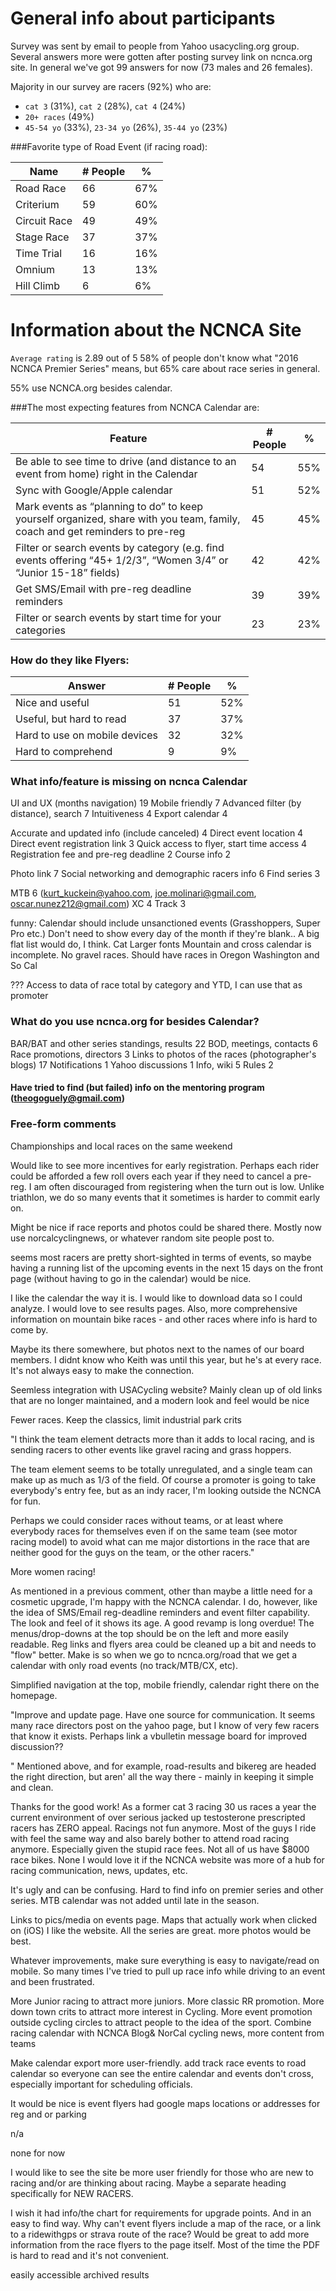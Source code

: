 # General info about participants

Survey was sent by email to people from Yahoo usacycling.org group. Several answers more were gotten after posting survey link on ncnca.org site. In general we've got 99 answers for now (73 males and 26 females).

Majority in our survey are racers (92%) who are: 
- `cat 3` (31%), `cat 2` (28%), `cat 4` (24%)
- `20+ races` (49%)
- `45-54 yo` (33%), `23-34 yo` (26%), `35-44 yo` (23%)

###Favorite type of Road Event (if racing road):

Name | # People | %
----|----|----
Road Race |66 | 67%
Criterium | 59 | 60% 
Circuit Race |49 | 49% 
Stage Race |37 | 37% 
Time Trial |16 | 16% 
Omnium | 13 | 13% 
Hill Climb |6 | 6%

# Information about the NCNCA Site

`Average rating` is 2.89 out of 5
58% of people don't know what "2016 NCNCA Premier Series" means, but 65% care about race series in general.

 55% use NCNCA.org besides calendar.


###The most expecting features from NCNCA Calendar are:

Feature | # People |%
-----|----|---
Be able to see time to drive (and distance to an event from home) right in the Calendar | 54| 55%
Sync with Google/Apple calendar | 51| 52%
Mark events as “planning to do” to keep yourself organized, share with you team, family, coach and get reminders to pre-reg | 45 | 45%
Filter or search events by category (e.g. find events offering “45+ 1/2/3”, “Women 3/4” or “Junior 15-18” fields) | 42 |42%
Get SMS/Email with pre-reg deadline reminders | 39 | 39%
Filter or search events by start time for your categories | 23 | 23%

### How do they like Flyers:

Answer | # People | %
----|----|----
Nice and useful | 51 | 52% 
Useful, but hard to read | 37 | 37% 
Hard to use on mobile devices | 32 | 32% 
Hard to comprehend | 9 | 9%


### What info/feature is missing on ncnca Calendar

UI and UX (months navigation) 19
Mobile friendly 7
Advanced filter (by distance), search 7
Intuitiveness 4
Export calendar 4

Accurate and updated info (include canceled) 4
Direct event location 4
Direct event registration link 3
Quick access to flyer, start time access 4
Registration fee and pre-reg deadline 2
Course info 2

Photo link 7
Social networking and demographic racers info 6
Find series 3

MTB 6 (kurt_kuckein@yahoo.com, joe.molinari@gmail.com, oscar.nunez212@gmail.com)
XC 4
Track 3
 
funny:
Calendar should include unsanctioned events (Grasshoppers, Super  Pro etc.)
Don't need to show every day of the month if they're blank.. A big flat list would do, I think.
Cat
Larger fonts
Mountain and cross calendar is incomplete. No gravel races. Should have races in Oregon Washington and So Cal

???
Access to data of race total by category and YTD,  I can use that as promoter

### What do you use ncnca.org for besides Calendar?

BAR/BAT and other series standings, results 22
BOD, meetings, contacts 6
Race promotions, directors 3 
Links to photos of the races (photographer's blogs) 17
Notifications 1
Yahoo discussions 1
Info, wiki 5
Rules 2

#### Have tried to find (but failed) info on the mentoring program (theogoguely@gmail.com)

### Free-form comments

Championships and local races on the same weekend

Would like to see more incentives for early registration. Perhaps each rider could be afforded a few roll overs each year if they need to cancel a pre-reg. I am often discouraged from registering when the turn out is low. Unlike triathlon, we do so many events that it sometimes is harder to commit early on.

Might be nice if race reports and photos could be shared there. Mostly now use norcalcyclingnews, or whatever random site people post to.

seems most racers are pretty short-sighted in terms of events, so maybe having a running list of the upcoming events in the next 15 days on the front page (without having to go in the calendar) would be nice.


I like the calendar the way it is.  I would like to download data so I could analyze.
I would love to see results pages. Also, more comprehensive information on mountain bike races - and other races where info is hard to come by. 




Maybe its there somewhere, but photos next to the names of our board members. I didnt know who Keith was until this year, but he's at every race. It's not always easy to make the connection.

Seemless integration with USACycling website?
Mainly clean up of old links that are no longer maintained, and a modern look and feel would be nice


Fewer races. Keep the classics, limit industrial park crits



"I think the team element detracts more than it adds to local racing, and is sending racers to other events like gravel racing and grass hoppers.

The team element seems to be totally unregulated, and a single team can make up as much as 1/3 of the field.  Of course a promoter is going to take everybody's entry fee, but as an indy racer, I'm looking outside the NCNCA for fun.   

Perhaps we could consider races without teams, or at least where everybody races for themselves even if on the same team (see motor racing model) to avoid what can me major distortions in the race that are neither good for the guys on the team, or the other racers."


More women racing!  




As mentioned in a previous comment, other than maybe a little need for a cosmetic upgrade, I'm happy with the NCNCA calendar.  I do, however, like the idea of SMS/Email reg-deadline reminders and event filter capability.
The look and feel of it shows its age. A good revamp is long overdue! The menus/drop-downs at the top should be on the left and more easily readable. Reg links and flyers area could be cleaned up a bit and needs to "flow" better. 
Make is so when we go to ncnca.org/road that we get a calendar with only road events (no track/MTB/CX, etc).



Simplified navigation at the top, mobile friendly, calendar right there on the homepage. 

"Improve and update page. Have one source for communication. It seems many race directors post on the yahoo page, but I know of very few racers that know it exists. Perhaps link a vbulletin message board for improved discussion??

"
Mentioned above, and for example, road-results and bikereg are headed the right direction, but aren' all the way there - mainly in keeping it simple and clean.



Thanks for the good work!
As a former cat 3 racing 30 us races a year the current environment of over serious jacked up testosterone prescripted racers has ZERO appeal. Racings not fun anymore. Most of the guys I ride with feel the same way and also barely bother to attend road racing anymore. Especially given the stupid race fees. Not all of us have $8000 race bikes.
None
I would love it if the NCNCA website was more of a hub for racing communication, news, updates, etc.




It's ugly and can be confusing. Hard to find info on premier series and other series. MTB calendar was not added until late in the season.





Links to pics/media on events page. Maps that actually work when clicked on (iOS)
I like the website.  All the series are great. more photos would be best.





Whatever improvements, make sure everything is easy to navigate/read on mobile. So many times I've tried to pull up race info while driving to an event and been frustrated.



More Junior racing to attract more juniors. More classic RR promotion.  More down town crits to attract more interest in Cycling. More event promotion outside cycling circles to attract people to the idea of the sport.
Combine racing calendar with NCNCA Blog& NorCal cycling news, more content from teams


Make calendar export more user-friendly.
add track race events to road calendar so everyone can see the entire calendar and events don't cross, especially important for scheduling officials. 



It would be nice is event flyers had google maps locations or addresses for reg and or parking

n/a


none for now


I would like to see the site be more user friendly for those who are new to racing and/or are thinking about racing. Maybe a separate heading specifically for NEW RACERS. 


I wish it had info/the chart for requirements for upgrade points. And in an easy to find way.
Why can't event flyers include a map of the race, or a link to a ridewithgps or strava route of the race?
Would be great to add more information from the race flyers to the page itself.  Most of the time the PDF is hard to read and it's not convenient.


easily accessible archived results